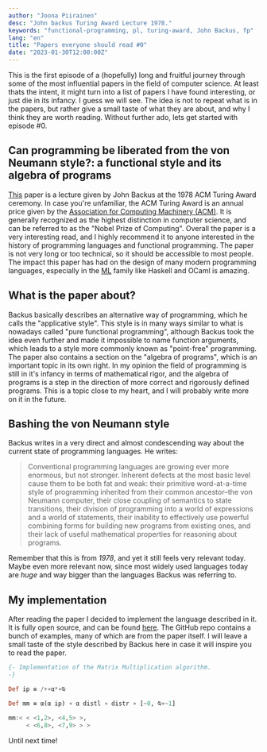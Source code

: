 ```yaml
---
author: "Joona Piirainen"
desc: "John backus Turing Award Lecture 1978."
keywords: "functional-programming, pl, turing-award, John Backus, fp"
lang: "en"
title: "Papers everyone should read #0"
date: "2023-01-30T12:00:00Z"
---
```


This is the first episode of a (hopefully) long and fruitful journey through some of the most influential papers in the field of computer science. At least thats the intent, it might turn into a list of papers I have found interesting, or just die in its infancy. I guess we will see. The idea is not to repeat what is in the papers, but rather give a small taste of what they are about, and why I think they are worth reading. Without further ado, lets get started with episode #0.

## Can programming be liberated from the von Neumann style?: a functional style and its algebra of programs

[This](https://dl.acm.org/doi/10.1145/359138.359140) paper is a lecture given by John Backus at the 1978 ACM Turing Award ceremony. In case you're unfamiliar, the ACM Turing Award is an annual price given by the [Association for Computing Machinery (ACM)](https://en.wikipedia.org/wiki/Association_for_Computing_Machinery). It is generally recognized as the highest distinction in computer science, and can be referred to as the "Nobel Prize of Computing". Overall the paper is a very interesting read, and I highly recommend it to anyone interested in the history of programming languages and functional programming. The paper is not very long or too technical, so it should be accessible to most people. The impact this paper has had on the design of many modern programming languages, especially in the [ML](https://en.wikipedia.org/wiki/ML_(programming_language)) family like Haskell and OCaml is amazing. 

## What is the paper about?

Backus basically describes an alternative way of programming, which he calls the "applicative style". This style is in many ways similar to what is nowadays called "pure functional programming", although Backus took the idea even further and made it impossible to name function arguments, which leads to a style more commonly known as "point-free" programming. The paper also contains a section on the "algebra of programs", which is an important topic in its own right. In my opinion the field of programming is still in it's infancy in terms of mathematical rigor, and the algebra of programs is a step in the direction of more correct and rigorously defined programs. This is a topic close to my heart, and I will probably write more on it in the future.

## Bashing the von Neumann style

Backus writes in a very direct and almost condescending way about the current state of programming languages. He writes:


> Conventional programming languages are growing ever more enormous, but not stronger. Inherent defects at the most basic level cause them to be both fat and weak: their primitive word-at-a-time style of programming inherited from their common ancestor–the von Neumann computer, their close coupling of semantics to state transitions, their division of programming into a world of expressions and a world of statements, their inability to effectively use powerful combining forms for building new programs from existing ones, and their lack of useful mathematical properties for reasoning about programs.

Remember that this is from *1978*, and yet it still feels very relevant today. Maybe even more relevant now, since most widely used languages today are *huge* and way bigger than the languages Backus was referring to.

## My implementation

After reading the paper I decided to implement the language described in it. It is fully open source, and can be found [here](https://github.com/japiirainen/fp). The GitHub repo contains a bunch of examples, many of which are from the paper itself. I will leave a small taste of the style described by Backus here in case it will inspire you to read the paper.

```haskell
{- Implementation of the Matrix Multiplication algorithm.
-}

Def ip ≡ /+∘α*∘⍉

Def mm ≡ α(α ip) ∘ α distl ∘ distr ∘ [~0, ⍉∘~1]

mm:< < <1,2>, <4,5> >,
     < <6,8>, <7,9> > >
```

Until next time!